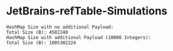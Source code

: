 # JetBrains-refTable-Simulations
```
HashMap Size with no additional Payload:
Total Size (B): 4582240
HashMap Size with additional Payload (10000 Integers):
Total Size (B): 1805302224
```